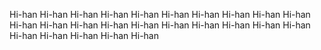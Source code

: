 Hi-han Hi-han Hi-han Hi-han Hi-han Hi-han Hi-han Hi-han Hi-han Hi-han Hi-han Hi-han Hi-han Hi-han Hi-han Hi-han Hi-han Hi-han Hi-han Hi-han Hi-han Hi-han Hi-han Hi-han Hi-han 
